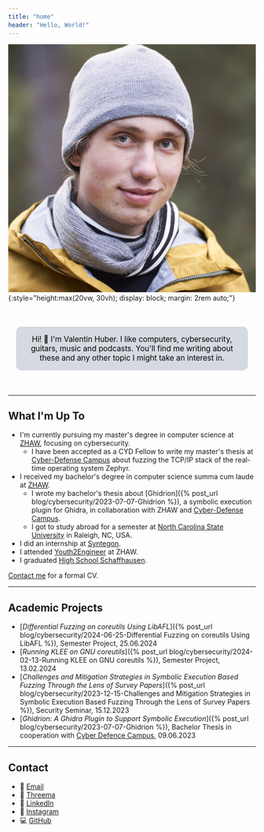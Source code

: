 ```yaml
---
title: "home"
header: "Hello, World!"
---
```


![](./assets/valentin.jpg){:style="height:max(20vw, 30vh); display: block; margin: 2rem auto;"}

<p style="text-align: center; background-color: #d5d9e0; color: black; padding: 1rem; margin: 50px 1rem; border-radius: 10px; font-size: 1.1em">
  Hi! 👋 I'm Valentin Huber. I like computers, cybersecurity, guitars, music and podcasts. You'll find me writing about these and any other topic I might take an interest in.
</p>

---

## What I'm Up To

- I'm currently pursuing my master's degree in computer science at [ZHAW](https://zhaw.ch), focusing on cybersecurity.
  - I have been accepted as a CYD Fellow to write my master's thesis at [Cyber-Defense Campus](https://cydcampus.ch) about fuzzing the TCP/IP stack of the real-time operating system Zephyr.
- I received my bachelor's degree in computer science summa cum laude at [ZHAW](https://zhaw.ch).
  - I wrote my bachelor's thesis about [Ghidrion]({% post_url blog/cybersecurity/2023-07-07-Ghidrion %}), a symbolic execution plugin for Ghidra, in collaboration with ZHAW and [Cyber-Defense Campus](https://cydcampus.ch).
  - I got to study abroad for a semester at [North Carolina State University](https://ncsu.edu) in Raleigh, NC, USA.
- I did an internship at [Syntegon](https://syntegon.com).
- I attended [Youth2Engineer](https://www.zhaw.ch/en/engineering/study/pre-college/) at ZHAW.
- I graduated [High School Schaffhausen](https://kanti.sh.ch).

[Contact me](#contact) for a formal CV.

---

## Academic Projects
- [*Differential Fuzzing on coreutils Using LibAFL*]({% post_url blog/cybersecurity/2024-06-25-Differential Fuzzing on coreutils Using LibAFL %}), Semester Project, 25.06.2024
- [*Running KLEE on GNU coreutils*]({% post_url blog/cybersecurity/2024-02-13-Running KLEE on GNU coreutils %}), Semester Project, 13.02.2024
- [*Challenges and Mitigation Strategies in Symbolic Execution Based Fuzzing Through the Lens of Survey Papers*]({% post_url blog/cybersecurity/2023-12-15-Challenges and Mitigation Strategies in Symbolic Execution Based Fuzzing Through the Lens of Survey Papers %}), Security Seminar, 15.12.2023
- [*Ghidrion: A Ghidra Plugin to Support Symbolic Execution*]({% post_url blog/cybersecurity/2023-07-07-Ghidrion %}), Bachelor Thesis in cooperation with [Cyber Defence Campus](https://cydcampus.ch), 09.06.2023

---

## Contact

- 📧 [Email](mailto:blog@valentinhuber.me)
- 💬 [Threema](https://threema.id/2AJEWTX5)
- 🔗 [LinkedIn](https://www.linkedin.com/in/valentinchuber)
- 📸 [Instagram](https://instagram.com/valentinchuber)
- 💻 [GitHub](https://github.com/riesentoaster)